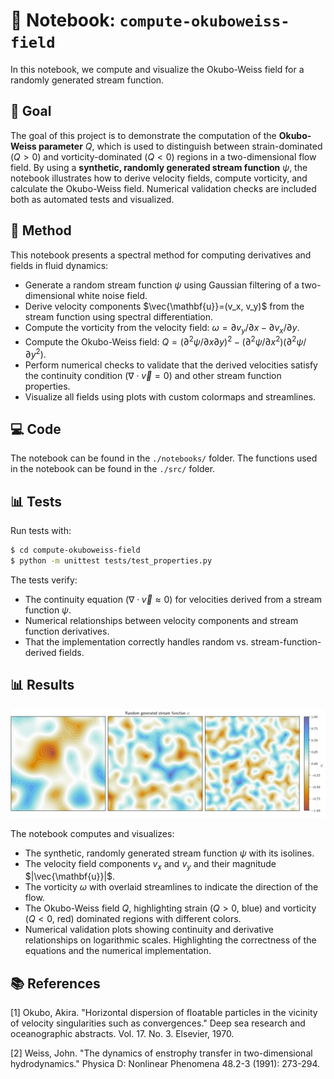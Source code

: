 # 📃 Notebook: `compute-okuboweiss-field`
In this notebook, we compute and visualize the Okubo-Weiss field for a randomly generated stream function.

## 🎯 Goal

The goal of this project is to demonstrate the computation of the **Okubo-Weiss parameter** $Q$, which is used to distinguish between strain-dominated ($Q > 0$) and vorticity-dominated ($Q < 0$) regions in a two-dimensional flow field. By using a **synthetic, randomly generated stream function** $\psi$, the notebook illustrates how to derive velocity fields, compute vorticity, and calculate the Okubo-Weiss field. Numerical validation checks are included both as automated tests and visualized.

## 🔧 Method

This notebook presents a spectral method for computing derivatives and fields in fluid dynamics:
- Generate a random stream function $\psi$ using Gaussian filtering of a two-dimensional white noise field.
- Derive velocity components $\vec{\mathbf{u}}=(v_x, v_y)$ from the stream function using spectral differentiation.
- Compute the vorticity from the velocity field: $\omega = \partial v_y / \partial x - \partial v_x / \partial y$.
- Compute the Okubo-Weiss field: $Q = (\partial^2 \psi / \partial x \partial y)^2 - (\partial^2 \psi / \partial x^2)(\partial^2 \psi / \partial y^2)$.
- Perform numerical checks to validate that the derived velocities satisfy the continuity condition ($\nabla \cdot \vec{v} = 0$) and other stream function properties.
- Visualize all fields using plots with custom colormaps and streamlines.

## 💻 Code

The notebook can be found in the `./notebooks/` folder. The functions used in the notebook can be found in the `./src/` folder.

## 📊 Tests

Run tests with:
```bash
$ cd compute-okuboweiss-field
$ python -m unittest tests/test_properties.py
```

The tests verify:
- The continuity equation ($\nabla \cdot \vec{v} \approx 0$) for velocities derived from a stream function $\psi$.
- Numerical relationships between velocity components and stream function derivatives.
- That the implementation correctly handles random vs. stream-function-derived fields.

## 📊 Results

![example_image](data/example_image.png)

The notebook computes and visualizes:
- The synthetic, randomly generated stream function $\psi$ with its isolines.
- The velocity field components $v_x$ and $v_y$ and their magnitude $|\vec{\mathbf{u}}|$.
- The vorticity $\omega$ with overlaid streamlines to indicate the direction of the flow.
- The Okubo-Weiss field $Q$, highlighting strain ($Q > 0$, blue) and vorticity ($Q < 0$, red) dominated regions with different colors.
- Numerical validation plots showing continuity and derivative relationships on logarithmic scales. Highlighting the correctness of the equations and the numerical implementation.

## 📚 References

[1] Okubo, Akira. "Horizontal dispersion of floatable particles in the vicinity of velocity singularities such as convergences." Deep sea research and oceanographic abstracts. Vol. 17. No. 3. Elsevier, 1970.

[2] Weiss, John. "The dynamics of enstrophy transfer in two-dimensional hydrodynamics." Physica D: Nonlinear Phenomena 48.2-3 (1991): 273-294.